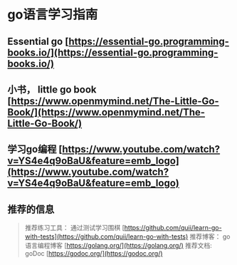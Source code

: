 # go语言学习指南

## Essential go [https://essential-go.programming-books.io/](https://essential-go.programming-books.io/)
## 小书， little go book [https://www.openmymind.net/The-Little-Go-Book/](https://www.openmymind.net/The-Little-Go-Book/)
## 学习go编程 [https://www.youtube.com/watch?v=YS4e4q9oBaU&feature=emb_logo](https://www.youtube.com/watch?v=YS4e4q9oBaU&feature=emb_logo)

## 推荐的信息
 
> 推荐练习工具： 通过测试学习围棋 [https://github.com/quii/learn-go-with-tests](https://github.com/quii/learn-go-with-tests)
> 推荐博客： go语言编程博客 [https://golang.org/](https://golang.org/)
> 推荐文档: goDoc [https://godoc.org/](https://godoc.org/)